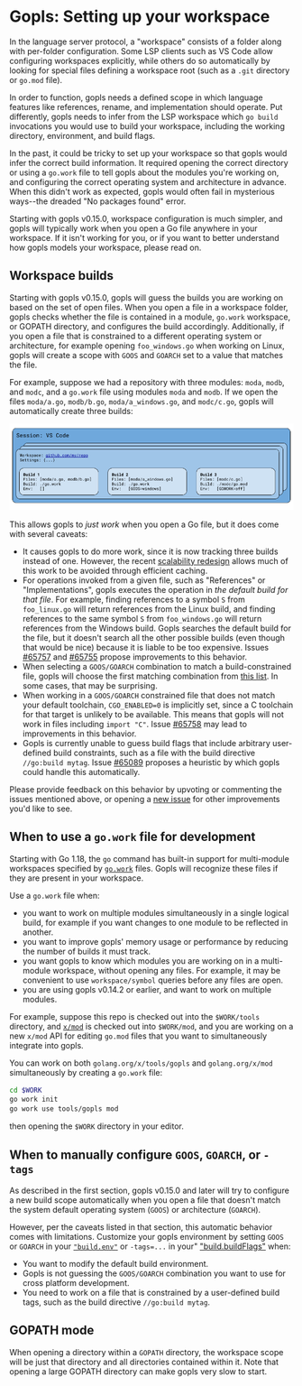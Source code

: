 # Gopls: Setting up your workspace

In the language server protocol, a "workspace" consists of a folder along with
per-folder configuration. Some LSP clients such as VS Code allow configuring
workspaces explicitly, while others do so automatically by looking for special
files defining a workspace root (such as a `.git` directory or `go.mod` file).

In order to function, gopls needs a defined scope in which language features
like references, rename, and implementation should operate. Put differently,
gopls needs to infer from the LSP workspace which  `go build` invocations you
would use to build your workspace, including the working directory,
environment, and build flags.

In the past, it could be tricky to set up your workspace so that gopls would
infer the correct build information. It required opening the correct directory
or using a `go.work` file to tell gopls about the modules you're working on,
and configuring the correct operating system and architecture in advance.
When this didn't work as expected, gopls would often fail in mysterious
ways--the dreaded "No packages found" error.

Starting with gopls v0.15.0, workspace configuration is much simpler, and gopls
will typically work when you open a Go file anywhere in your workspace. If it
isn't working for you, or if you want to better understand how gopls models
your workspace, please read on.

## Workspace builds

Starting with gopls v0.15.0, gopls will guess the builds you are working on
based on the set of open files. When you open a file in a workspace folder,
gopls checks whether the file is contained in a module, `go.work` workspace, or
GOPATH directory, and configures the build accordingly. Additionally, if you
open a file that is constrained to a different operating system or
architecture, for example opening `foo_windows.go` when working on Linux, gopls
will create a scope with `GOOS` and `GOARCH` set to a value that matches the
file.

For example, suppose we had a repository with three modules: `moda`, `modb`,
and `modc`, and a `go.work` file using modules `moda` and `modb`. If we open
the files `moda/a.go`, `modb/b.go`, `moda/a_windows.go`, and `modc/c.go`, gopls
will automatically create three builds:

![Zero Config gopls](zeroconfig.png)

This allows gopls to _just work_ when you open a Go file, but it does come with
several caveats:

- It causes gopls to do more work, since it is now tracking three builds
  instead of one. However, the recent
  [scalability redesign](https://go.dev/blog/gopls-scalability)
  allows much of this work to be avoided through efficient caching.
- For operations invoked from a given file, such as "References"
  or "Implementations", gopls executes the operation in
  _the default build for that file_. For example, finding references to
  a symbol `S` from `foo_linux.go` will return references from the Linux build,
  and finding references to the same symbol `S` from `foo_windows.go` will
  return references from the Windows build. Gopls searches the default build
  for the file, but it doesn't search all the other possible builds (even
  though that would be nice) because it is liable to be too expensive.
  Issues [#65757](https://go.dev/issue/65757) and
  [#65755](https://go.dev/issue/65755) propose improvements to this behavior.
- When selecting a `GOOS/GOARCH` combination to match a build-constrained file,
  gopls will choose the first matching combination from
  [this list](https://cs.opensource.google/go/x/tools/+/master:gopls/internal/cache/port.go;l=30;drc=f872b3d6f05822d290bc7bdd29db090fd9d89f5c).
  In some cases, that may be surprising.
- When working in a `GOOS/GOARCH` constrained file that does not match your
  default toolchain, `CGO_ENABLED=0` is implicitly set, since a C toolchain for
  that target is unlikely to be available. This means that gopls will not
  work in files including `import "C"`. Issue
  [#65758](https://go.dev/issue/65758) may lead to improvements in this
  behavior.
- Gopls is currently unable to guess build flags that include arbitrary
  user-defined build constraints, such as a file with the build directive
  `//go:build mytag`. Issue [#65089](https://go.dev/issue/65089) proposes
  a heuristic by which gopls could handle this automatically.

Please provide feedback on this behavior by upvoting or commenting the issues
mentioned above, or opening a [new issue](https://go.dev/issue/new) for other
improvements you'd like to see.

## When to use a `go.work` file for development

Starting with Go 1.18, the `go` command has built-in support for multi-module
workspaces specified by [`go.work`](https://go.dev/ref/mod#workspaces) files.
Gopls will recognize these files if they are present in your workspace.

Use a `go.work` file when:

- you want to work on multiple modules simultaneously in a single logical
  build, for example if you want changes to one module to be reflected in
  another.
- you want to improve gopls' memory usage or performance by reducing the number
  of builds it must track.
- you want gopls to know which modules you are working on in a multi-module
  workspace, without opening any files. For example, it may be convenient to use
  `workspace/symbol` queries before any files are open.
- you are using gopls v0.14.2 or earlier, and want to work on multiple
  modules.

For example, suppose this repo is checked out into the `$WORK/tools` directory,
and [`x/mod`](https://pkg.go.dev/golang.org/x/mod) is checked out into
`$WORK/mod`, and you are working on a new `x/mod` API for editing `go.mod`
files that you want to simultaneously integrate into gopls.

You can work on both `golang.org/x/tools/gopls` and `golang.org/x/mod`
simultaneously by creating a `go.work` file:

```sh
cd $WORK
go work init
go work use tools/gopls mod
```

then opening the `$WORK` directory in your editor.

## When to manually configure `GOOS`, `GOARCH`, or `-tags`

As described in the first section, gopls v0.15.0 and later will try to
configure a new build scope automatically when you open a file that doesn't
match the system default operating system (`GOOS`) or architecture (`GOARCH`).

However, per the caveats listed in that section, this automatic behavior comes
with limitations. Customize your gopls environment by setting `GOOS` or
`GOARCH` in your
[`"build.env"`](https://github.com/golang/tools/blob/master/gopls/doc/settings.md#env)
or `-tags=...` in your"
["build.buildFlags"](https://github.com/golang/tools/blob/master/gopls/doc/settings.md#buildflags)
when:

- You want to modify the default build environment.
- Gopls is not guessing the `GOOS/GOARCH` combination you want to use for
  cross platform development.
- You need to work on a file that is constrained by a user-defined build tags,
  such as the build directive `//go:build mytag`.

## GOPATH mode

When opening a directory within a `GOPATH` directory, the workspace scope will
be just that directory and all directories contained within it. Note that
opening a large GOPATH directory can make gopls very slow to start.
